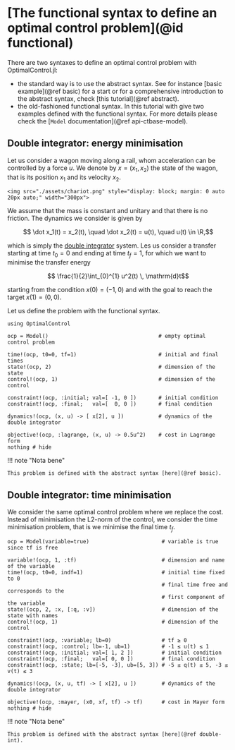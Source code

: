 # [The functional syntax to define an optimal control problem](@id functional)

There are two syntaxes to define an optimal control problem with OptimalControl.jl:

- the standard way is to use the abstract syntax. See for instance [basic example](@ref basic) for a start or for a comprehensive introduction to the abstract syntax, check [this tutorial](@ref abstract).
- the old-fashioned functional syntax. In this tutorial with give two examples defined with the functional syntax. For more details please check the [`Model` documentation](@ref api-ctbase-model).

## Double integrator: energy minimisation

Let us consider a wagon moving along a rail, whom acceleration can be controlled by a force $u$.
We denote by $x = (x_1, x_2)$ the state of the wagon, that is its position $x_1$ and its velocity $x_2$.

```@raw html
<img src="./assets/chariot.png" style="display: block; margin: 0 auto 20px auto;" width="300px">
```

We assume that the mass is constant and unitary and that there is no friction. The dynamics we consider is given by

```math
    \dot x_1(t) = x_2(t), \quad \dot x_2(t) = u(t), \quad u(t) \in \R,
```

which is simply the [double integrator](https://en.wikipedia.org/w/index.php?title=Double_integrator&oldid=1071399674) system.
Les us consider a transfer starting at time $t_0 = 0$ and ending at time $t_f = 1$, for which we want to minimise the transfer energy

```math
    \frac{1}{2}\int_{0}^{1} u^2(t) \, \mathrm{d}t
```

starting from the condition $x(0) = (-1, 0)$ and with the goal to reach the target $x(1) = (0, 0)$.


Let us define the problem with the functional syntax.

```@example main
using OptimalControl

ocp = Model()                                   # empty optimal control problem

time!(ocp, t0=0, tf=1)                          # initial and final times
state!(ocp, 2)                                  # dimension of the state
control!(ocp, 1)                                # dimension of the control

constraint!(ocp, :initial; val=[ -1, 0 ])       # initial condition
constraint!(ocp, :final;   val=[  0, 0 ])       # final condition

dynamics!(ocp, (x, u) -> [ x[2], u ])           # dynamics of the double integrator

objective!(ocp, :lagrange, (x, u) -> 0.5u^2)    # cost in Lagrange form
nothing # hide
```

!!! note "Nota bene"

    This problem is defined with the abstract syntax [here](@ref basic).

## Double integrator: time minimisation    

We consider the same optimal control problem where we replace the cost. Instead of minimisation the L2-norm of the control, we consider the time minimisation problem, that is we minimise the final time $t_f$.

```@example main
ocp = Model(variable=true)                       # variable is true since tf is free

variable!(ocp, 1, :tf)                           # dimension and name of the variable
time!(ocp, t0=0, indf=1)                         # initial time fixed to 0
                                                 # final time free and corresponds to the
                                                 # first component of the variable
state!(ocp, 2, :x, [:q, :v])                     # dimension of the state with names
control!(ocp, 1)                                 # dimension of the control

constraint!(ocp, :variable; lb=0)                # tf ≥ 0
constraint!(ocp, :control; lb=-1, ub=1)          # -1 ≤ u(t) ≤ 1
constraint!(ocp, :initial; val=[ 1, 2 ])         # initial condition
constraint!(ocp, :final;   val=[ 0, 0 ])         # final condition
constraint!(ocp, :state; lb=[-5, -3], ub=[5, 3]) # -5 ≤ q(t) ≤ 5, -3 ≤ v(t) ≤ 3

dynamics!(ocp, (x, u, tf) -> [ x[2], u ])        # dynamics of the double integrator

objective!(ocp, :mayer, (x0, xf, tf) -> tf)      # cost in Mayer form
nothing # hide
```

!!! note "Nota bene"

    This problem is defined with the abstract syntax [here](@ref double-int).